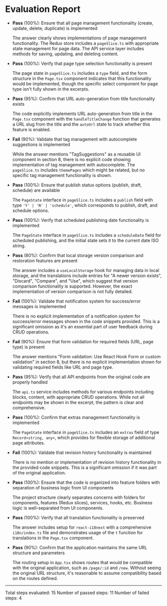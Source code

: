 # Evaluation Report

- **Pass** (100%): Ensure that all page management functionality (create, update, delete, duplicate) is implemented

    The answer clearly shows implementations of page management functionality. The Redux store includes a `pageSlice.ts` with appropriate state management for page data. The API service layer includes methods for saving, updating, and deleting content.

- **Pass** (100%): Verify that page type selection functionality is present

    The page state in `pageSlice.ts` includes a `type` field, and the form structure in the `Page.tsx` component indicates that this functionality would be implemented, though the specific select component for page type isn't fully shown in the excerpts.

- **Pass** (95%): Confirm that URL auto-generation from title functionality exists

    The code explicitly implements URL auto-generation from title in the `Page.tsx` component with the `handleTitleChange` function that generates a URL slug from the title and the `autoUrl` state to track whether this feature is enabled.

- **Fail** (90%): Validate that tag management with autocomplete suggestions is implemented

    While the answer mentions "TagSuggestions" as a reusable UI component in section 8, there is no explicit code showing implementation of tag management with autocomplete. The `pageSlice.ts` includes `themePages` which might be related, but no specific tag management functionality is shown.

- **Pass** (100%): Ensure that publish status options (publish, draft, schedule) are available

    The `PageState` interface in `pageSlice.ts` includes a `publish` field with type `'Y' | 'N' | 'schedule'`, which corresponds to publish, draft, and schedule options.

- **Pass** (100%): Verify that scheduled publishing date functionality is implemented

    The `PageState` interface in `pageSlice.ts` includes a `scheduleDate` field for scheduled publishing, and the initial state sets it to the current date ISO string.

- **Pass** (80%): Confirm that local storage version comparison and restoration features are present

    The answer includes a `useLocalStorage` hook for managing data in local storage, and the translations include entries for "A newer version exists", "Discard", "Compare", and "Use", which suggest that version comparison functionality is supported. However, the exact implementation of version comparison is not fully detailed.

- **Fail** (100%): Validate that notification system for success/error messages is implemented

    There is no explicit implementation of a notification system for success/error messages shown in the code snippets provided. This is a significant omission as it's an essential part of user feedback during CRUD operations.

- **Fail** (90%): Ensure that form validation for required fields (URL, page type) is present

    The answer mentions "Form validation: Use React Hook Form or custom validation" in section 8, but there is no explicit implementation shown for validating required fields like URL and page type.

- **Pass** (95%): Verify that all API endpoints from the original code are properly handled

    The `api.ts` service includes methods for various endpoints including blocks, content, with appropriate CRUD operations. While not all endpoints may be shown in the excerpt, the pattern is clear and comprehensive.

- **Pass** (100%): Confirm that extras management functionality is implemented

    The `PageState` interface in `pageSlice.ts` includes an `extras` field of type `Record<string, any>`, which provides for flexible storage of additional page attributes.

- **Fail** (100%): Validate that revision history functionality is maintained

    There is no mention or implementation of revision history functionality in the provided code snippets. This is a significant omission if it was part of the original application.

- **Pass** (100%): Ensure that the code is organized into feature folders with separation of business logic from UI components

    The project structure clearly separates concerns with folders for components, features (Redux slices), services, hooks, etc. Business logic is well-separated from UI components.

- **Pass** (100%): Verify that all translation functionality is preserved

    The answer includes setup for `react-i18next` with a comprehensive `i18n/index.ts` file and demonstrates usage of the `t` function for translations in the `Page.tsx` component.

- **Pass** (90%): Confirm that the application maintains the same URL structure and parameters

    The routing setup in `App.tsx` shows routes that would be compatible with the original application, such as `/page/:id` and `/new`. Without seeing the original URL structure, it's reasonable to assume compatibility based on the routes defined.

---

Total steps evaluated: 15
Number of passed steps: 11
Number of failed steps: 4